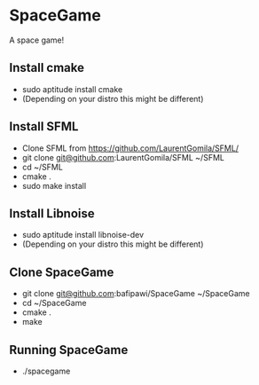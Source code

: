 SpaceGame
=========
A space game!

Install cmake
-------------

- sudo aptitude install cmake
- (Depending on your distro this might be different)

Install SFML
------------

- Clone SFML from https://github.com/LaurentGomila/SFML/
- git clone git@github.com:LaurentGomila/SFML ~/SFML
- cd ~/SFML
- cmake .
- sudo make install

Install Libnoise
----------------

- sudo aptitude install libnoise-dev
- (Depending on your distro this might be different)

Clone SpaceGame
---------------

- git clone git@github.com:bafipawi/SpaceGame ~/SpaceGame
- cd ~/SpaceGame
- cmake .
- make

Running SpaceGame
-----------------

- ./spacegame
